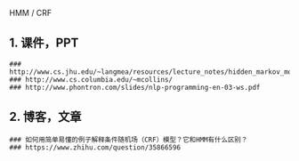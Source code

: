 HMM / CRF 
  ## 1. 课件，PPT
    ### http://www.cs.jhu.edu/~langmea/resources/lecture_notes/hidden_markov_models.pdf
    ### http://www.cs.columbia.edu/~mcollins/
    ### http://www.phontron.com/slides/nlp-programming-en-03-ws.pdf
  ## 2. 博客，文章
    ### 如何用简单易懂的例子解释条件随机场（CRF）模型？它和HMM有什么区别？
    ### https://www.zhihu.com/question/35866596
    

